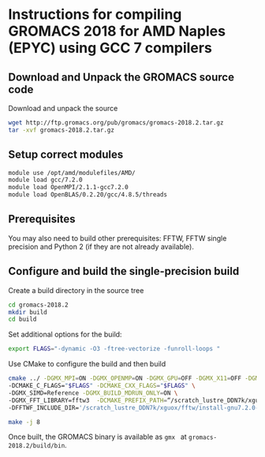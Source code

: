 Instructions for compiling GROMACS 2018 for AMD Naples (EPYC) using GCC 7 compilers
===================================================================================

Download and Unpack the GROMACS source code
-------------------------------------------

Download and unpack the source

```bash
wget http://ftp.gromacs.org/pub/gromacs/gromacs-2018.2.tar.gz
tar -xvf gromacs-2018.2.tar.gz
```

Setup correct modules
---------------------

```bash
module use /opt/amd/modulefiles/AMD/
module load gcc/7.2.0
module load OpenMPI/2.1.1-gcc7.2.0 
module load OpenBLAS/0.2.20/gcc/4.8.5/threads
```

Prerequisites
-------------

You may also need to build other prerequisites: FFTW, FFTW single precision and Python 2 (if they are not already available).

Configure and build the single-precision build
----------------------------------------------

Create a build directory in the source tree

```bash
cd gromacs-2018.2
mkdir build
cd build
```

Set additional options for the build:

```bash
export FLAGS="-dynamic -O3 -ftree-vectorize -funroll-loops "
```

Use CMake to configure the build and then build

```bash
cmake ../ -DGMX_MPI=ON -DGMX_OPENMP=ON -DGMX_GPU=OFF -DGMX_X11=OFF -DGMX_DOUBLE=OFF \
-DCMAKE_C_FLAGS="$FLAGS" -DCMAKE_CXX_FLAGS="$FLAGS" \
-DGMX_SIMD=Reference -DGMX_BUILD_MDRUN_ONLY=ON \
-DGMX_FFT_LIBRARY=fftw3  -DCMAKE_PREFIX_PATH=“/scratch_lustre_DDN7k/xguox/fftw/install-gnu7.2.0-single/lib” \
-DFFTWF_INCLUDE_DIR='/scratch_lustre_DDN7k/xguox/fftw/install-gnu7.2.0-single/include'

make -j 8
```
Once built, the GROMACS binary is available as `gmx ` at `gromacs-2018.2/build/bin`. 

